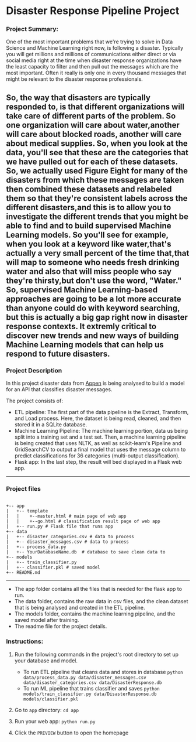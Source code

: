 # Disaster Response Pipeline Project
### Project Summary:
One of the most important problems that we're trying to solve in Data Science and Machine Learning right now, is following a disaster.
Typically you will get millions and millions of communications either direct or via social media right at the time
when disaster response organizations have the least capacity to filter and then pull out the messages which are the most important.
Often it really is only one in every thousand messages that might be relevant to the disaster response professionals.

So, the way that disasters are typically responded to, is that different organizations will take care of different parts of the problem.
So one organization will care about water,another will care about blocked roads, another will care about medical supplies.
So, when you look at the data, you'll see that these are the categories that we have pulled out for each of these datasets.
So, we actually used Figure Eight for many of the disasters from which these messages are taken then combined these datasets and relabeled them so that
they're consistent labels across the different disasters,and this is to allow you to investigate the different trends that you
might be able to find and to build supervised Machine Learning models.
So you'll see for example, when you look at a keyword like water,that's actually a very small percent of the time that,that will map to someone who needs
fresh drinking water and also that will miss people who say they're thirsty,but don't use the word, "Water."
So, supervised Machine Learning-based approaches are going to be a lot more accurate than anyone could do with keyword searching,
but this is actually a big gap right now in disaster response contexts. It extremly critical to discover new trends and new ways of building
Machine Learning models that can help us respond to future disasters.
------------
### Project Description
In this project disaster data from [Appen](https://appen.com/) is being analysed to build a model for an API that classifies disaster messages.

The project consists of:
- ETL pipeline: The first part of the data pipeline is the Extract, Transform, and Load process. Here, the dataset is being read, cleaned, and then stored it in a SQLite database.
- Machine Learning Pipeline: The machine learning portion, data us being split into a training set and a test set. Then, a machine learning pipeline is being created that uses NLTK, as well as scikit-learn's Pipeline and GridSearchCV to output a final model that uses the message column to predict classifications for 36 categories (multi-output classification).
- Flask app: In the last step, the result will bed displayed in a Flask web app.

------------
### Project files

```

+-- app
|   +-- template
|   |    +--master.html # main page of web app                        
|   |    +--go.html # classification result page of web app
|   +-- run.py # Flask file that runs app
+-- data                      
|   +-- disaster_categories.csv # data to process
|   +-- disaster_messages.csv # data to process
|   +-- process_data.py
|   +-- YourDatabaseName.db  # database to save clean data to
+-- models
|   +-- train_classifier.py
|   +-- classifier.pkl # saved model
+-- README.md

```

------------
- The app folder contains all the files that is needed for the flask app to run.
- The data folder, contains the raw data in csv files, and the clean dataset that is being analysed and created in the ETL pipeline.
- The models folder, contains the machine learning pipeline, and the saved model after training.
- The readme file for the project details.


### Instructions:
1. Run the following commands in the project's root directory to set up your database and model.

    - To run ETL pipeline that cleans data and stores in database
        `python data/process_data.py data/disaster_messages.csv data/disaster_categories.csv data/DisasterResponse.db`
    - To run ML pipeline that trains classifier and saves
        `python models/train_classifier.py data/DisasterResponse.db models/classifier.pkl`

2. Go to `app` directory: `cd app`

3. Run your web app: `python run.py`

4. Click the `PREVIEW` button to open the homepage
